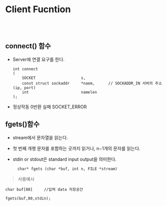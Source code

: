 # Client Fucntion

</br></br>

## connect() 함수
- Server에 연결 요구를 한다.
        
      int connect
      (
          SOCKET                    s,
          const struct sockaddr     *naem,      // SOCKADDR_IN 서버의 주소 (ip, port)
          int                       namelen
      );

- 정상작동 0반환 실패 SOCKET_ERROR


## fgets()함수
- stream에서 문자열을 읽는다.
- 첫 번째 개행 문자를 포함하는 곳까지 읽거나, n−1개의 문자를 읽는다.
- stdin or stdout은 standard input output을 의미한다.

        char* fgets (char *buf, int n, FILE *stream)

>사용예시

    char buf[80]     //입력 data 저장공간
    
    fgets(buf,80,stdin);

